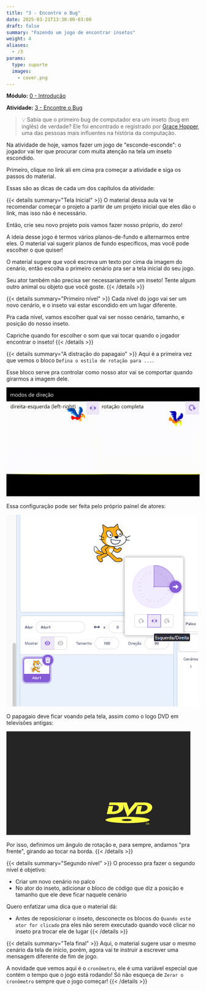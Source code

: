 ```yaml
---
title: "3 - Encontre o Bug"
date: 2025-03-21T13:30:00-03:00
draft: false
summary: "Fazendo um jogo de encontrar insetos"
weight: 4
aliases:
  - /3
params:
  type: suporte
  images:
    - cover.png
---
```


**Módulo:** [0 - Introdução](https://projects.raspberrypi.org/pt-BR/pathways/scratch-intro)

**Atividade:** [3 - Encontre o Bug](https://projects.raspberrypi.org/pt-BR/projects/find-the-bug)

> 💡 Sabia que o primeiro bug de computador era um inseto (bug em inglês) de verdade?
> Ele foi encontrado e registrado por [Grace Hopper](https://pt.wikipedia.org/wiki/Grace_Hopper), uma das pessoas mais influentes na história da computação.

Na atividade de hoje, vamos fazer um jogo de "esconde-esconde": o jogador vai ter que procurar com muita atenção na tela um inseto escondido.

Primeiro, clique no link ali em cima pra começar a atividade e siga os passos do material.

Essas são as dicas de cada um dos capítulos da atividade:

{{< details summary="Tela Inicial" >}}
O material dessa aula vai te recomendar começar o projeto a partir de um projeto inicial que eles dão o link, mas isso não é necessário.

Então, crie seu novo projeto pois vamos fazer nosso próprio, do zero!

A ideia desse jogo é termos vários planos-de-fundo e alternarmos entre eles. O material vai sugerir planos de fundo específicos, mas você pode escolher o que quiser!

O material sugere que você escreva um texto por cima da imagem do cenário, então escolha o primeiro cenário pra ser a tela inicial do seu jogo.

Seu ator também não precisa ser necessariamente um inseto! Tente algum outro animal ou objeto que você goste.
{{< /details >}}

{{< details summary="Primeiro nível" >}}
Cada nível do jogo vai ser um novo cenário, e o inseto vai estar escondido em um lugar diferente.

Pra cada nível, vamos escolher qual vai ser nosso cenário, tamanho, e posição do nosso inseto.

Capriche quando for escolher o som que vai tocar quando o jogador encontrar o inseto!
{{< /details >}}

{{< details summary="A distração do papagaio" >}}
Aqui é a primeira vez que vemos o bloco `Defina o estilo de rotação para ...`.

Esse bloco serve pra controlar como nosso ator vai se comportar quando girarmos a imagem dele.

<img class="border-1" alt="Demonstração da rotação do papagaio com cada estilo de rotação" src="parrot-rotacao.gif"/>

Essa configuração pode ser feita pelo próprio painel de atores:

<img class="border-1" alt="Captura de tela do Scratch evidenciando o controle de direção no painel de atores, do lado direito" src="opcao-de-rotacao.png"/>

O papagaio deve ficar voando pela tela, assim como o logo DVD em televisões antigas:

<img class="border-1" alt="Logo DVD andando na tela da TV, batendo nas paredes" src="bounce.gif"/>

Por isso, definimos um ângulo de rotação e, para sempre, andamos "pra frente", girando ao tocar na borda.
{{< /details >}}

{{< details summary="Segundo nível" >}}
O processo pra fazer o segundo nível é objetivo:

- Criar um novo cenário no palco
- No ator do inseto, adicionar o bloco de código que diz a posição e tamanho que ele deve ficar naquele cenário

Quero enfatizar uma dica que o material dá:

- Antes de reposicionar o inseto, desconecte os blocos do `Quando este ator for clicado` pra eles não serem executado quando você clicar no inseto pra trocar ele de lugar
{{< /details >}}

{{< details summary="Tela final" >}}
Aqui, o material sugere usar o mesmo cenário da tela de início, porém, agora vai te instruir a escrever uma mensagem diferente de fim de jogo.

A novidade que vemos aqui é o `cronômetro`, ele é uma variável especial que contém o tempo que o jogo está rodando! Só não esqueça de `Zerar o cronômetro` sempre que o jogo começar!
{{< /details >}}
